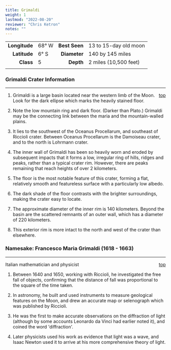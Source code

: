 ```yaml
---
title: Grimaldi
weight: 1
lastmod: "2022-08-20"
reviewer: "Chris Ketron"
notes: ""
---
```

|               |           |               |                       |
| ------------: | :-------- | ------------: | :-------------------- |
| **Longitude** | 68&deg; W | **Best Seen** | 13 to 15-day old moon |
|  **Latitude** | 6&deg; S  |  **Diameter** | 140 by 145 miles      |
|     **Class** | 5         |     **Depth** | 2 miles (10,500 feet) |
|               |           |               |                       |

### Grimaldi Crater Information

---
<span style='float:right;'>[top](#)</span>

1. Grimaldi is a large basin located near the western limb of the Moon. Look for the dark ellipse which marks the heavily stained floor.

2. Note the low mountain ring and dark floor. (Darker than Plato.) Grimaldi may be the connecting link between the maria and the mountain-walled plains.

3. It lies to the southwest of the Oceanus Procellarum, and southeast of Riccioli crater. Between Oceanus Procellarum is the Damoiseau crater, and to the north is Lohrmann crater.

4. The inner wall of Grimaldi has been so heavily worn and eroded by subsequent impacts that it forms a low, irregular ring of hills, ridges and peaks, rather than a typical crater rim. However, there are peaks remaining that reach heights of over 2 kilometers.

5. The floor is the most notable feature of this crater, forming a flat, relatively smooth and featureless surface with a particularly low albedo.

6. The dark shade of the floor contrasts with the brighter surroundings, making the crater easy to locate.

7. The approximate diameter of the inner rim is 140 kilometers. Beyond the basin are the scattered remnants of an outer wall, which has a diameter of 220 kilometers.

8. This exterior rim is more intact to the north and west of the crater than elsewhere.

### Namesake: Francesco Maria Grimaldi (1618 - 1663)

---
<span style='float:right;'>[top](#)</span>

Italian mathematician and physicist

1. Between 1640 and 1650, working with Riccioli, he investigated the free fall of objects, confirming that the distance of fall was proportional to the square of the time taken.

2. In astronomy, he built and used instruments to measure geological features on the Moon, and drew an accurate map or selenograph which was published by Riccioli.

3. He was the first to make accurate observations on the diffraction of light (although by some accounts Leonardo da Vinci had earlier noted it), and coined the word 'diffraction'.

4. Later physicists used his work as evidence that light was a wave, and Isaac Newton used it to arrive at his more comprehensive theory of light.
